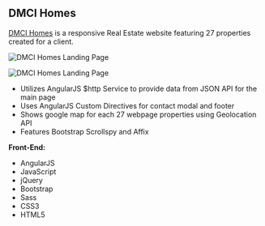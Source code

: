 
**DMCI Homes**
--------------------

[DMCI Homes](http://bernadetteengleman.com/Websites/dmcicondomanila/index.html) is a responsive Real Estate website featuring 27 properties created for a client.

![DMCI Homes Landing Page](http://www.bernadetteengleman.com/img/portfolio/dmcithumbnail.jpg)

![DMCI Homes Landing Page](http://www.bernadetteengleman.com/img/portfolio/dmcithumbnail2.jpg)

 - Utilizes AngularJS $http Service to provide data from JSON API for the main page
 - Uses AngularJS Custom Directives for contact modal and footer
 - Shows google map for each 27 webpage properties using Geolocation API
 - Features Bootstrap Scrollspy and Affix


**Front-End:**

 - AngularJS
 - JavaScript
 - jQuery 
 - Bootstrap
 - Sass
 - CSS3
 - HTML5

